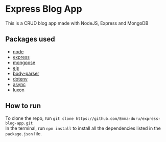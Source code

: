 # Express Blog App

This is a CRUD blog app made with NodeJS, Express and MongoDB

## Packages used

* [node](https://nodejs.org)
* [express](https://expressjs.com)
* [mongoose](https://mongoosejs.com)
* [ejs](https://ejs.co)
* [body-parser](https://www.npmjs.com/package/body-parser)
* [dotenv](https://www.npmjs.com/package/dotenv)
* [async](https://www.npmjs.com/package/async)
* [luxon](https://www.npmjs.com/package/luxon)

## How to run

To clone the repo, run `git clone https://github.com/Emma-duru/express-blog-app.git`  
In the terminal, run `npm install` to install all the dependencies listed in the `package.json` file.
